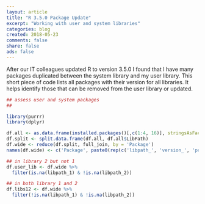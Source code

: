 ```yaml
---
layout: article
title: "R 3.5.0 Package Update"
excerpt: "Working with user and system libraries"
categories: blog
created: 2018-05-23
comments: false
share: false
ads: false
---
```


After our IT colleagues updated R to version 3.5.0 I found that I have many packages duplicated between the system library and my user library.  This short piece of code lists all packages with their version for all libraries.  It helps identify those that can be removed from the user library or updated.

```r
## assess user and system packages
##

library(purrr)
library(dplyr)

df.all <- as.data.frame(installed.packages()[,c(1:4, 16)], stringsAsFactors = FALSE)
df.split <- split.data.frame(df.all, df.all$LibPath)
df.wide <- reduce(df.split, full_join, by = 'Package')
names(df.wide) <- c('Package', paste0(rep(c('libpath_', 'version_', 'priority_', 'built_'), length(df.split)), rep(seq(length(df.split)), each = 4)))

## in library 2 but not 1
df.user_lib <- df.wide %>%
  filter(is.na(libpath_1) & !is.na(libpath_2))

## in both library 1 and 2
df.libs12 <- df.wide %>%
  filter(!is.na(libpath_1) & !is.na(libpath_2))
```